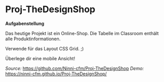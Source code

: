 # Proj-TheDesignShop

**Aufgabenstellung**

Das heutige Projekt ist ein Online-Shop. Die Tabelle im Classroom enthält alle Produktinformationen.

Verwende für das Layout CSS Grid. ;)

Überlege dir eine mobile Ansicht!

_Source:_ https://github.com/Ninni-cfm/Proj-TheDesignShop
_Demo:_ https://ninni-cfm.github.io/Proj-TheDesignShop/

